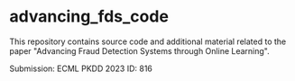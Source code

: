 # advancing_fds_code
This repository contains source code and additional material related to the 
paper "Advancing Fraud Detection Systems through Online Learning".

Submission: ECML PKDD 2023
ID: 816
